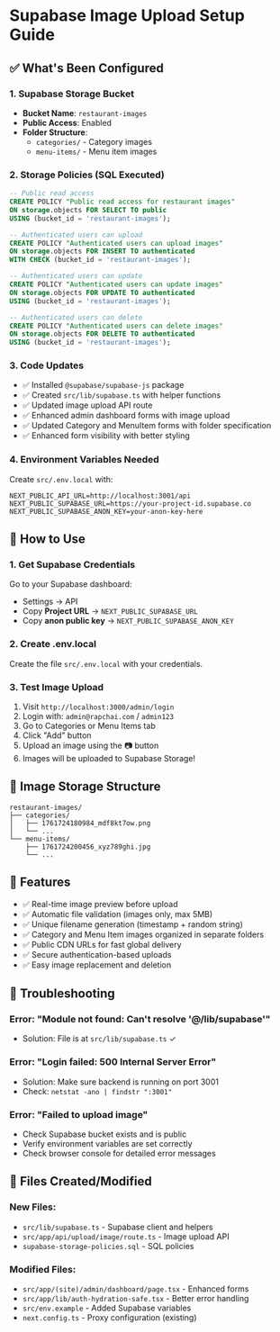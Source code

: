 # Supabase Image Upload Setup Guide

## ✅ What's Been Configured

### 1. Supabase Storage Bucket
- **Bucket Name**: `restaurant-images`
- **Public Access**: Enabled
- **Folder Structure**: 
  - `categories/` - Category images
  - `menu-items/` - Menu item images

### 2. Storage Policies (SQL Executed)
```sql
-- Public read access
CREATE POLICY "Public read access for restaurant images" 
ON storage.objects FOR SELECT TO public 
USING (bucket_id = 'restaurant-images');

-- Authenticated users can upload
CREATE POLICY "Authenticated users can upload images" 
ON storage.objects FOR INSERT TO authenticated 
WITH CHECK (bucket_id = 'restaurant-images');

-- Authenticated users can update
CREATE POLICY "Authenticated users can update images" 
ON storage.objects FOR UPDATE TO authenticated 
USING (bucket_id = 'restaurant-images');

-- Authenticated users can delete
CREATE POLICY "Authenticated users can delete images" 
ON storage.objects FOR DELETE TO authenticated 
USING (bucket_id = 'restaurant-images');
```

### 3. Code Updates
- ✅ Installed `@supabase/supabase-js` package
- ✅ Created `src/lib/supabase.ts` with helper functions
- ✅ Updated image upload API route
- ✅ Enhanced admin dashboard forms with image upload
- ✅ Updated Category and MenuItem forms with folder specification
- ✅ Enhanced form visibility with better styling

### 4. Environment Variables Needed
Create `src/.env.local` with:
```env
NEXT_PUBLIC_API_URL=http://localhost:3001/api
NEXT_PUBLIC_SUPABASE_URL=https://your-project-id.supabase.co
NEXT_PUBLIC_SUPABASE_ANON_KEY=your-anon-key-here
```

## 🚀 How to Use

### 1. Get Supabase Credentials
Go to your Supabase dashboard:
- Settings → API
- Copy **Project URL** → `NEXT_PUBLIC_SUPABASE_URL`
- Copy **anon public key** → `NEXT_PUBLIC_SUPABASE_ANON_KEY`

### 2. Create .env.local
Create the file `src/.env.local` with your credentials.

### 3. Test Image Upload
1. Visit `http://localhost:3000/admin/login`
2. Login with: `admin@rapchai.com` / `admin123`
3. Go to Categories or Menu Items tab
4. Click "Add" button
5. Upload an image using the 📷 button
6. Images will be uploaded to Supabase Storage!

## 📁 Image Storage Structure

```
restaurant-images/
├── categories/
│   ├── 1761724180984_mdf8kt7ow.png
│   └── ...
└── menu-items/
    ├── 1761724200456_xyz789ghi.jpg
    └── ...
```

## 🎯 Features

- ✅ Real-time image preview before upload
- ✅ Automatic file validation (images only, max 5MB)
- ✅ Unique filename generation (timestamp + random string)
- ✅ Category and Menu Item images organized in separate folders
- ✅ Public CDN URLs for fast global delivery
- ✅ Secure authentication-based uploads
- ✅ Easy image replacement and deletion

## 🔧 Troubleshooting

### Error: "Module not found: Can't resolve '@/lib/supabase'"
- Solution: File is at `src/lib/supabase.ts` ✓

### Error: "Login failed: 500 Internal Server Error"
- Solution: Make sure backend is running on port 3001
- Check: `netstat -ano | findstr ":3001"`

### Error: "Failed to upload image"
- Check Supabase bucket exists and is public
- Verify environment variables are set correctly
- Check browser console for detailed error messages

## 📝 Files Created/Modified

### New Files:
- `src/lib/supabase.ts` - Supabase client and helpers
- `src/app/api/upload/image/route.ts` - Image upload API
- `supabase-storage-policies.sql` - SQL policies

### Modified Files:
- `src/app/(site)/admin/dashboard/page.tsx` - Enhanced forms
- `src/app/lib/auth-hydration-safe.tsx` - Better error handling
- `src/env.example` - Added Supabase variables
- `next.config.ts` - Proxy configuration (existing)
